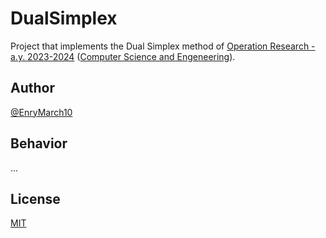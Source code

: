 # DualSimplex

Project that implements the Dual Simplex method of
[Operation Research - a.y. 2023-2024](https://www.unibo.it/en/teaching/course-unit-catalogue/course-unit/2023/378226)
([Computer Science and Engeneering](https://corsi.unibo.it/1cycle/ComputerScienceEngineering)).

## Author

[@EnryMarch10](https://github.com/EnryMarch10)

## Behavior

...

## License

[MIT](https://choosealicense.com/licenses/mit/)